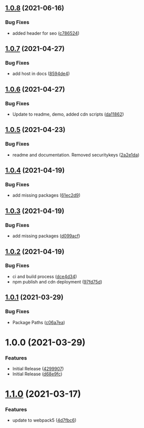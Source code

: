 ## [1.0.8](https://github.com/CoCreate-app/CoCreate-render-key/compare/v1.0.7...v1.0.8) (2021-06-16)


### Bug Fixes

* added header for seo ([c786524](https://github.com/CoCreate-app/CoCreate-render-key/commit/c7865249c458597cc3adf1e3fe3a1658eb745b58))

## [1.0.7](https://github.com/CoCreate-app/CoCreate-render-key/compare/v1.0.6...v1.0.7) (2021-04-27)


### Bug Fixes

* add host in docs ([8594de4](https://github.com/CoCreate-app/CoCreate-render-key/commit/8594de48ae202c55ef6fc704969805f528d17b28))

## [1.0.6](https://github.com/CoCreate-app/CoCreate-render-key/compare/v1.0.5...v1.0.6) (2021-04-27)


### Bug Fixes

* Update to readme, demo, added cdn scripts ([da11862](https://github.com/CoCreate-app/CoCreate-render-key/commit/da1186284b87fe8e2a9724a51a9ffc34463e9fc2))

## [1.0.5](https://github.com/CoCreate-app/CoCreate-render-key/compare/v1.0.4...v1.0.5) (2021-04-23)


### Bug Fixes

* readme and documentation. Removed securitykeys ([2a2e1da](https://github.com/CoCreate-app/CoCreate-render-key/commit/2a2e1da4c656702792b22bd4d813f64ebc58568a))

## [1.0.4](https://github.com/CoCreate-app/CoCreate-render-key/compare/v1.0.3...v1.0.4) (2021-04-19)


### Bug Fixes

* add missing packages ([61ec2d9](https://github.com/CoCreate-app/CoCreate-render-key/commit/61ec2d935ac4c62b8fced63e53d133866fd0fe24))

## [1.0.3](https://github.com/CoCreate-app/CoCreate-render-key/compare/v1.0.2...v1.0.3) (2021-04-19)


### Bug Fixes

* add missing packages ([d099acf](https://github.com/CoCreate-app/CoCreate-render-key/commit/d099acf7044fd2e78c58785ecf2385da772b1c1e))

## [1.0.2](https://github.com/CoCreate-app/CoCreate-render-key/compare/v1.0.1...v1.0.2) (2021-04-19)


### Bug Fixes

* ci and build process ([dce4d34](https://github.com/CoCreate-app/CoCreate-render-key/commit/dce4d34f395aa945862c70af415bcc8941287849))
* npm publish and cdn deployment ([97fd75d](https://github.com/CoCreate-app/CoCreate-render-key/commit/97fd75d724d076e385fbe38a2e65a659d801b38d))

## [1.0.1](https://github.com/CoCreate-app/CoCreate-render-key/compare/v1.0.0...v1.0.1) (2021-03-29)


### Bug Fixes

* Package Paths ([c06a7ea](https://github.com/CoCreate-app/CoCreate-render-key/commit/c06a7eaaa64d22a383c8cc90ca16bb14ae7945e5))

# 1.0.0 (2021-03-29)


### Features

* Initial Release ([4299907](https://github.com/CoCreate-app/CoCreate-render-key/commit/429990741a8a9a4f901c101f99c9f4ae1bee54d5))
* Initial Release ([d68e9fc](https://github.com/CoCreate-app/CoCreate-render-key/commit/d68e9fc3a2611713d1dd533468307a3eb29bb858))

# [1.1.0](https://github.com/CoCreate-app/CoCreate-test/compare/v1.0.2...v1.1.0) (2021-03-17)


### Features

* update to webpack5 ([4d7fbc6](https://github.com/CoCreate-app/CoCreate-test/commit/4d7fbc6ed4ada72d4b43f3477c55b6b1cda17ce9))
